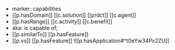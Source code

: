 
- marker: capabilities
- [[p.hasDomain]] [[c.solution]] [[prdct]] [[c.agent]]
- [[p.hasRange]] [[c.activity]] [[c.benefit]]
- aka: is capable of; 
- [[p.similarTo]] [[p.hasFeature]]
- [[p.vs]] [[p.hasFeature]]
![[p.hasApplication#^t0eYw34Px2ZU]]

